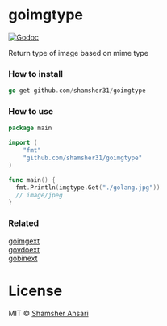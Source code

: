 # goimgtype

[![Godoc](http://img.shields.io/badge/godoc-reference-blue.svg?style=flat)](https://godoc.org/github.com/shamsher31/goimgtype)

Return type of image based on mime type

### How to install
```go
go get github.com/shamsher31/goimgtype
```

### How to use
```go
package main

import (
	"fmt"
	"github.com/shamsher31/goimgtype"
)

func main() {
  fmt.Println(imgtype.Get("./golang.jpg"))
  // image/jpeg
}
```

### Related
[goimgext](https://github.com/shamsher31/goimgext)<br>
[govdoext](https://github.com/shamsher31/govdoext)<br>
[gobinext](https://github.com/shamsher31/gobinext)<br>

# License
MIT © [Shamsher Ansari](https://github.com/shamsher31)
